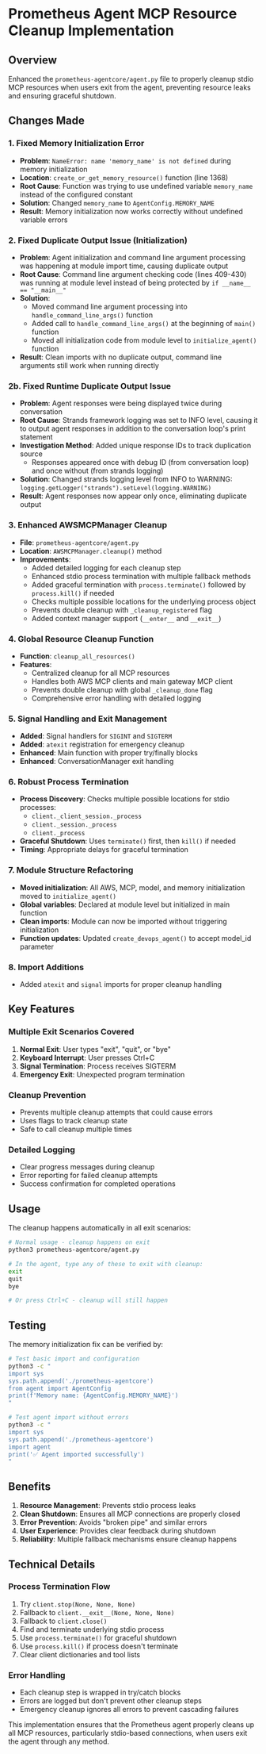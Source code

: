 # Prometheus Agent MCP Resource Cleanup Implementation

## Overview
Enhanced the `prometheus-agentcore/agent.py` file to properly cleanup stdio MCP resources when users exit from the agent, preventing resource leaks and ensuring graceful shutdown.

## Changes Made

### 1. Fixed Memory Initialization Error
- **Problem**: `NameError: name 'memory_name' is not defined` during memory initialization
- **Location**: `create_or_get_memory_resource()` function (line 1368)
- **Root Cause**: Function was trying to use undefined variable `memory_name` instead of the configured constant
- **Solution**: Changed `memory_name` to `AgentConfig.MEMORY_NAME`
- **Result**: Memory initialization now works correctly without undefined variable errors

### 2. Fixed Duplicate Output Issue (Initialization)
- **Problem**: Agent initialization and command line argument processing was happening at module import time, causing duplicate output
- **Root Cause**: Command line argument checking code (lines 409-430) was running at module level instead of being protected by `if __name__ == "__main__"`
- **Solution**: 
  - Moved command line argument processing into `handle_command_line_args()` function
  - Added call to `handle_command_line_args()` at the beginning of `main()` function
  - Moved all initialization code from module level to `initialize_agent()` function
- **Result**: Clean imports with no duplicate output, command line arguments still work when running directly

### 2b. Fixed Runtime Duplicate Output Issue
- **Problem**: Agent responses were being displayed twice during conversation
- **Root Cause**: Strands framework logging was set to INFO level, causing it to output agent responses in addition to the conversation loop's print statement
- **Investigation Method**: Added unique response IDs to track duplication source
  - Responses appeared once with debug ID (from conversation loop) and once without (from strands logging)
- **Solution**: Changed strands logging level from INFO to WARNING: `logging.getLogger("strands").setLevel(logging.WARNING)`
- **Result**: Agent responses now appear only once, eliminating duplicate output

### 3. Enhanced AWSMCPManager Cleanup
- **File**: `prometheus-agentcore/agent.py`
- **Location**: `AWSMCPManager.cleanup()` method
- **Improvements**:
  - Added detailed logging for each cleanup step
  - Enhanced stdio process termination with multiple fallback methods
  - Added graceful termination with `process.terminate()` followed by `process.kill()` if needed
  - Checks multiple possible locations for the underlying process object
  - Prevents double cleanup with `_cleanup_registered` flag
  - Added context manager support (`__enter__` and `__exit__`)

### 4. Global Resource Cleanup Function
- **Function**: `cleanup_all_resources()`
- **Features**:
  - Centralized cleanup for all MCP resources
  - Handles both AWS MCP clients and main gateway MCP client
  - Prevents double cleanup with global `_cleanup_done` flag
  - Comprehensive error handling with detailed logging

### 5. Signal Handling and Exit Management
- **Added**: Signal handlers for `SIGINT` and `SIGTERM`
- **Added**: `atexit` registration for emergency cleanup
- **Enhanced**: Main function with proper try/finally blocks
- **Enhanced**: ConversationManager exit handling

### 6. Robust Process Termination
- **Process Discovery**: Checks multiple possible locations for stdio processes:
  - `client._client_session._process`
  - `client._session._process` 
  - `client._process`
- **Graceful Shutdown**: Uses `terminate()` first, then `kill()` if needed
- **Timing**: Appropriate delays for graceful termination

### 7. Module Structure Refactoring
- **Moved initialization**: All AWS, MCP, model, and memory initialization moved to `initialize_agent()`
- **Global variables**: Declared at module level but initialized in main function
- **Clean imports**: Module can now be imported without triggering initialization
- **Function updates**: Updated `create_devops_agent()` to accept model_id parameter

### 8. Import Additions
- Added `atexit` and `signal` imports for proper cleanup handling

## Key Features

### Multiple Exit Scenarios Covered
1. **Normal Exit**: User types "exit", "quit", or "bye"
2. **Keyboard Interrupt**: User presses Ctrl+C
3. **Signal Termination**: Process receives SIGTERM
4. **Emergency Exit**: Unexpected program termination

### Cleanup Prevention
- Prevents multiple cleanup attempts that could cause errors
- Uses flags to track cleanup state
- Safe to call cleanup multiple times

### Detailed Logging
- Clear progress messages during cleanup
- Error reporting for failed cleanup attempts
- Success confirmation for completed operations

## Usage

The cleanup happens automatically in all exit scenarios:

```bash
# Normal usage - cleanup happens on exit
python3 prometheus-agentcore/agent.py

# In the agent, type any of these to exit with cleanup:
exit
quit
bye

# Or press Ctrl+C - cleanup will still happen
```

## Testing

The memory initialization fix can be verified by:
```bash
# Test basic import and configuration
python3 -c "
import sys
sys.path.append('./prometheus-agentcore')
from agent import AgentConfig
print(f'Memory name: {AgentConfig.MEMORY_NAME}')
"

# Test agent import without errors
python3 -c "
import sys
sys.path.append('./prometheus-agentcore')
import agent
print('✅ Agent imported successfully')
"
```

## Benefits

1. **Resource Management**: Prevents stdio process leaks
2. **Clean Shutdown**: Ensures all MCP connections are properly closed
3. **Error Prevention**: Avoids "broken pipe" and similar errors
4. **User Experience**: Provides clear feedback during shutdown
5. **Reliability**: Multiple fallback mechanisms ensure cleanup happens

## Technical Details

### Process Termination Flow
1. Try `client.stop(None, None, None)`
2. Fallback to `client.__exit__(None, None, None)`
3. Fallback to `client.close()`
4. Find and terminate underlying stdio process
5. Use `process.terminate()` for graceful shutdown
6. Use `process.kill()` if process doesn't terminate
7. Clear client dictionaries and tool lists

### Error Handling
- Each cleanup step is wrapped in try/catch blocks
- Errors are logged but don't prevent other cleanup steps
- Emergency cleanup ignores all errors to prevent cascading failures

This implementation ensures that the Prometheus agent properly cleans up all MCP resources, particularly stdio-based connections, when users exit the agent through any method.